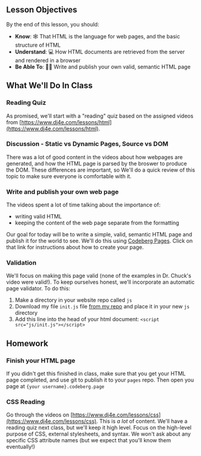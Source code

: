 ## Lesson Objectives
By the end of this lesson, you should:
- **Know**: 🕸️ That HTML is the language for web pages, and the basic structure of HTML
- **Understand**: 💻 How HTML documents are retrieved from the server and rendered in a browser 
- **Be Able To**: 👩‍💻 Write and publish your own valid, semantic HTML page

## What We'll Do In Class

### Reading Quiz
As promised, we'll start with a "reading" quiz based on the assigned videos from 
[https://www.dj4e.com/lessons/html](https://www.dj4e.com/lessons/html).

### Discussion - Static vs Dynamic Pages, Source vs DOM
There was a lot of good content in the videos about how webpages are generated,
and how the HTML page is parsed by the broswer to produce the DOM. These
differences are important, so We'll do a quick review of this topic to make sure
everyone is comfortable with it.

### Write and publish your own web page
The videos spent a lot of time talking about the importance of:
- writing valid HTML
- keeping the content of the web page separate from the formatting

Our goal for today will be to write a simple, valid, semantic HTML page and publish it for the world to see. We'll do this using [Codeberg Pages](https://docs.codeberg.org/codeberg-pages/). Click on that link for instructions about how to create your page.

### Validation
We'll focus on making this page valid (none of the examples in Dr. Chuck's video were valid!). To keep ourselves honest, we'll incorporate an automatic page validator. To do this:
1. Make a directory in your website repo called `js`
2. Download my file `init.js` file [from my repo](https://github.com/CJonesExample/CJonesExample.github.io/tree/main/js) and place it in your new `js` directory
3. Add this line into the head of your html document: `<script src="js/init.js"></script>`

## Homework
### Finish your HTML page
If you didn't get this finished in class, make sure that you get your HTML page
completed, and use git to publish it to your `pages` repo. Then open you page at
`{your username}.codeberg.page`

### CSS Reading
Go through the videos on [https://www.dj4e.com/lessons/css](https://www.dj4e.com/lessons/css). This is *a lot* of content. We'll have a reading quiz next class, but we'll keep it high level. Focus on the high-level purpose of CSS, external stylesheets, and syntax. We won't ask about any specific CSS attribute names (but we expect that you'll know them eventually!)